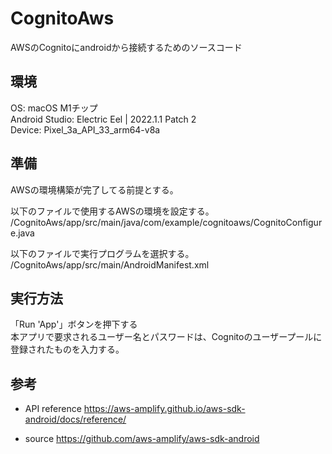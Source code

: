 # CognitoAws
AWSのCognitoにandroidから接続するためのソースコード<br>

## 環境
OS: macOS M1チップ<br>
Android Studio: Electric Eel | 2022.1.1 Patch 2<br>
Device: Pixel_3a_API_33_arm64-v8a

## 準備
AWSの環境構築が完了してる前提とする。<br>

以下のファイルで使用するAWSの環境を設定する。<br>
/CognitoAws/app/src/main/java/com/example/cognitoaws/CognitoConfigure.java<br>

以下のファイルで実行プログラムを選択する。<br>
/CognitoAws/app/src/main/AndroidManifest.xml

## 実行方法
「Run 'App'」ボタンを押下する<br>
本アプリで要求されるユーザー名とパスワードは、Cognitoのユーザープールに登録されたものを入力する。

## 参考
- API reference
https://aws-amplify.github.io/aws-sdk-android/docs/reference/

- source
https://github.com/aws-amplify/aws-sdk-android
